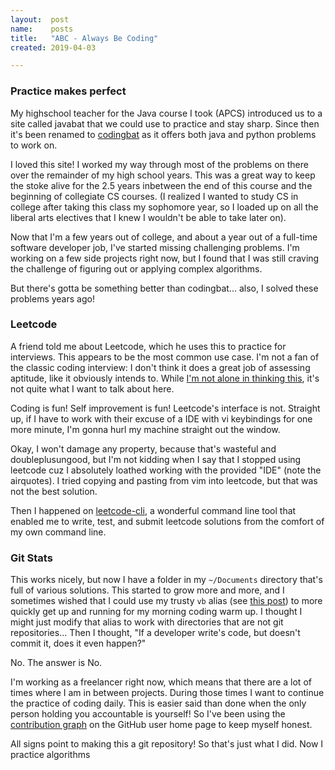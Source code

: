 ```yaml
---
layout:  post
name:    posts
title:   "ABC - Always Be Coding"
created: 2019-04-03

---
```


### Practice makes perfect
My highschool teacher for the Java course I took (APCS) introduced us to a site
called javabat that we could use to practice and stay sharp. Since then it's
been renamed to [codingbat](https://codingbat.com/java) as it offers both java
and python problems to work on.

I loved this site! I worked my way through most of the problems on there over
the remainder of my high school years. This was a great way to keep the stoke
alive for the 2.5 years inbetween the end of this course and the beginning of
collegiate CS courses.  (I realized I wanted to study CS in college after taking
this class my sophomore year, so I loaded up on all the liberal arts electives
that I knew I wouldn't be able to take later on).

Now that I'm a few years out of college, and about a year out of a full-time
software developer job, I've started missing challenging problems. I'm working
on a few side projects right now, but I found that I was still craving the
challenge of figuring out or applying complex algorithms.

But there's gotta be something better than codingbat... also, I solved these
problems years ago!

### Leetcode

A friend told me about Leetcode, which he uses this to practice for interviews.
This appears to be the most common use case. I'm not a fan of the classic coding
interview: I don't think it does a great job of assessing aptitude, like it
obviously intends to. While [I'm not alone in thinking
this](https://twitter.com/mxcl/status/608682016205344768), it's not quite what I
want to talk about here.

Coding is fun! Self improvement is fun! Leetcode's interface is not. Straight
up, if I have to work with their excuse of a IDE with vi keybindings for one
more minute, I'm gonna hurl my machine straight out the window.

Okay, I won't damage any property, because that's wasteful and doubleplusungood,
but I'm not kidding when I say that I stopped using leetcode cuz I absolutely
loathed working with the provided "IDE" (note the airquotes). I tried copying
and pasting from vim into leetcode, but that was not the best solution.

Then I happened on [leetcode-cli](https://github.com/skygragon/leetcode-cli), a
wonderful command line tool that enabled me to write, test, and submit leetcode
solutions from the comfort of my own command line.

### Git Stats

This works nicely, but now I have a folder in my `~/Documents` directory that's
full of various solutions. This started to grow more and more, and I sometimes
wished that I could use my trusty `vb` alias (see [this
post](https://erikthorne.com/2019/03/20/vb.html)) to more quickly get up and
running for my morning coding warm up. I thought I might just modify that alias
to work with directories that are not git repositories... Then I thought, "If a
developer write's code, but doesn't commit it, does it even happen?"

No. The answer is No.

I'm working as a freelancer right now, which means that there are a lot of times
where I am in between projects. During those times I want to continue the
practice of coding daily. This is easier said than done when the only person
holding you accountable is yourself! So I've been using the [contribution
graph](https://github.com/ethorne) on the GitHub user home page to keep myself
honest.

All signs point to making this a git repository! So that's just what I did. Now
I practice algorithms
